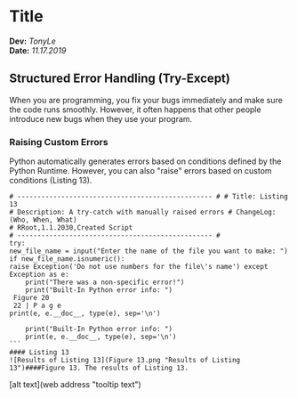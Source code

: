 # Title
**Dev:** *TonyLe*  
**Date:** *11.17.2019*

## Structured Error Handling (Try-Except)
When you are programming, you fix your bugs immediately and make sure the code runs smoothly. However, it often happens that other people introduce new bugs when they use your program.
### Raising Custom Errors
Python automatically generates errors based on conditions defined by the Python Runtime. However, you can also "raise" errors based on custom conditions (Listing 13).

```
# ------------------------------------------------- # # Title: Listing 13
# Description: A try-catch with manually raised errors # ChangeLog: (Who, When, What)
# RRoot,1.1.2030,Created Script
# ------------------------------------------------- #
try:
new_file_name = input("Enter the name of the file you want to make: ") if new_file_name.isnumeric():
raise Exception('Do not use numbers for the file\'s name') except Exception as e:
    print("There was a non-specific error!")
    print("Built-In Python error info: ")
 Figure 20
 22 | P a g e
print(e, e.__doc__, type(e), sep='\n')
```


        print("Built-In Python error info: ")
        print(e, e.__doc__, type(e), sep='\n')
    ```
    #### Listing 13
    ![Results of Listing 13](Figure 13.png "Results of Listing 13")####Figure 13. The results of Listing 13.
 
[alt text](web address "tooltip text")
